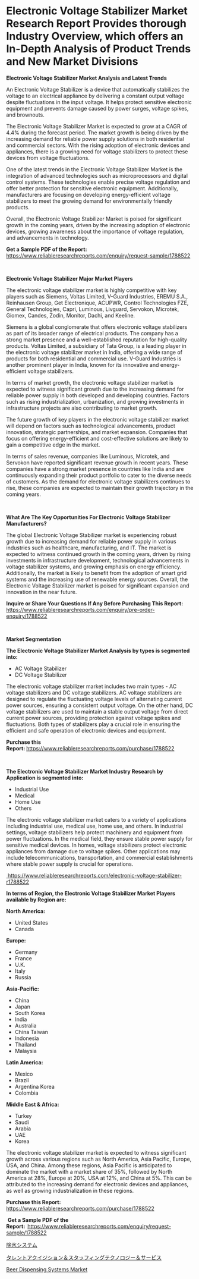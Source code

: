 <p><h1>Electronic Voltage Stabilizer Market Research Report Provides thorough Industry Overview, which offers an In-Depth Analysis of Product Trends and New Market Divisions</h1></p><p><strong>Electronic Voltage Stabilizer Market Analysis and Latest Trends</strong></p>
<p><p>An Electronic Voltage Stabilizer is a device that automatically stabilizes the voltage to an electrical appliance by delivering a constant output voltage despite fluctuations in the input voltage. It helps protect sensitive electronic equipment and prevents damage caused by power surges, voltage spikes, and brownouts.</p><p>The Electronic Voltage Stabilizer Market is expected to grow at a CAGR of 4.4% during the forecast period. The market growth is being driven by the increasing demand for reliable power supply solutions in both residential and commercial sectors. With the rising adoption of electronic devices and appliances, there is a growing need for voltage stabilizers to protect these devices from voltage fluctuations.</p><p>One of the latest trends in the Electronic Voltage Stabilizer Market is the integration of advanced technologies such as microprocessors and digital control systems. These technologies enable precise voltage regulation and offer better protection for sensitive electronic equipment. Additionally, manufacturers are focusing on developing energy-efficient voltage stabilizers to meet the growing demand for environmentally friendly products.</p><p>Overall, the Electronic Voltage Stabilizer Market is poised for significant growth in the coming years, driven by the increasing adoption of electronic devices, growing awareness about the importance of voltage regulation, and advancements in technology.</p></p>
<p><strong>Get a Sample PDF of the Report:&nbsp;</strong> <a href="https://www.reliableresearchreports.com/enquiry/request-sample/1788522">https://www.reliableresearchreports.com/enquiry/request-sample/1788522</a></p>
<p>&nbsp;</p>
<p><strong>Electronic Voltage Stabilizer Major Market Players</strong></p>
<p><p>The electronic voltage stabilizer market is highly competitive with key players such as Siemens, Voltas Limited, V-Guard Industries, EREMU S.A., Reinhausen Group, Get Electronique, ACUPWR, Control Technologies FZE, General Technologies, Capri, Luminous, Livguard, Servokon, Microtek, Giomex, Candes, Zodin, Monitor, Dachi, and Keeline. </p><p>Siemens is a global conglomerate that offers electronic voltage stabilizers as part of its broader range of electrical products. The company has a strong market presence and a well-established reputation for high-quality products. Voltas Limited, a subsidiary of Tata Group, is a leading player in the electronic voltage stabilizer market in India, offering a wide range of products for both residential and commercial use. V-Guard Industries is another prominent player in India, known for its innovative and energy-efficient voltage stabilizers.</p><p>In terms of market growth, the electronic voltage stabilizer market is expected to witness significant growth due to the increasing demand for reliable power supply in both developed and developing countries. Factors such as rising industrialization, urbanization, and growing investments in infrastructure projects are also contributing to market growth.</p><p>The future growth of key players in the electronic voltage stabilizer market will depend on factors such as technological advancements, product innovation, strategic partnerships, and market expansion. Companies that focus on offering energy-efficient and cost-effective solutions are likely to gain a competitive edge in the market.</p><p>In terms of sales revenue, companies like Luminous, Microtek, and Servokon have reported significant revenue growth in recent years. These companies have a strong market presence in countries like India and are continuously expanding their product portfolio to cater to the diverse needs of customers. As the demand for electronic voltage stabilizers continues to rise, these companies are expected to maintain their growth trajectory in the coming years.</p></p>
<p>&nbsp;</p>
<p><strong>What Are The Key Opportunities For Electronic Voltage Stabilizer Manufacturers?</strong></p>
<p><p>The global Electronic Voltage Stabilizer market is experiencing robust growth due to increasing demand for reliable power supply in various industries such as healthcare, manufacturing, and IT. The market is expected to witness continued growth in the coming years, driven by rising investments in infrastructure development, technological advancements in voltage stabilizer systems, and growing emphasis on energy efficiency. Additionally, the market is likely to benefit from the adoption of smart grid systems and the increasing use of renewable energy sources. Overall, the Electronic Voltage Stabilizer market is poised for significant expansion and innovation in the near future.</p></p>
<p><strong>Inquire or Share Your Questions If Any Before Purchasing This Report:</strong> <a href="https://www.reliableresearchreports.com/enquiry/pre-order-enquiry/1788522">https://www.reliableresearchreports.com/enquiry/pre-order-enquiry/1788522</a></p>
<p>&nbsp;</p>
<p><strong>Market Segmentation</strong></p>
<p><strong>The Electronic Voltage Stabilizer Market Analysis by types is segmented into:</strong></p>
<p><ul><li>AC Voltage Stabilizer</li><li>DC Voltage Stabilizer</li></ul></p>
<p><p>The electronic voltage stabilizer market includes two main types - AC voltage stabilizers and DC voltage stabilizers. AC voltage stabilizers are designed to regulate the fluctuating voltage levels of alternating current power sources, ensuring a consistent output voltage. On the other hand, DC voltage stabilizers are used to maintain a stable output voltage from direct current power sources, providing protection against voltage spikes and fluctuations. Both types of stabilizers play a crucial role in ensuring the efficient and safe operation of electronic devices and equipment.</p></p>
<p><strong>Purchase this Report:&nbsp;</strong><a href="https://www.reliableresearchreports.com/purchase/1788522">https://www.reliableresearchreports.com/purchase/1788522</a></p>
<p>&nbsp;</p>
<p><strong>The Electronic Voltage Stabilizer Market Industry Research by Application is segmented into:</strong></p>
<p><ul><li>Industrial Use</li><li>Medical</li><li>Home Use</li><li>Others</li></ul></p>
<p><p>The electronic voltage stabilizer market caters to a variety of applications including industrial use, medical use, home use, and others. In industrial settings, voltage stabilizers help protect machinery and equipment from power fluctuations. In the medical field, they ensure stable power supply for sensitive medical devices. In homes, voltage stabilizers protect electronic appliances from damage due to voltage spikes. Other applications may include telecommunications, transportation, and commercial establishments where stable power supply is crucial for operations.</p></p>
<p><a href="https://www.reliableresearchreports.com/electronic-voltage-stabilizer-r1788522">&nbsp;https://www.reliableresearchreports.com/electronic-voltage-stabilizer-r1788522</a></p>
<p><strong>In terms of Region, the Electronic Voltage Stabilizer Market Players available by Region are:</strong></p>
<p>
    <p> <strong> North America: </strong>
        <ul>
            <li>United States</li>
            <li>Canada</li>
        </ul>
        </p> 
    <p> <strong> Europe: </strong>
        <ul>
            <li>Germany</li>
            <li>France</li>
            <li>U.K.</li>
            <li>Italy</li>
            <li>Russia</li>
        </ul>
        </p> 
    <p> <strong> Asia-Pacific: </strong>
        <ul>
            <li>China</li>
            <li>Japan</li>
            <li>South Korea</li>
            <li>India</li>
            <li>Australia</li>
            <li>China Taiwan</li>
            <li>Indonesia</li>
            <li>Thailand</li>
            <li>Malaysia</li>
        </ul>
        </p> 
    <p> <strong> Latin America: </strong>
        <ul>
            <li>Mexico</li>
            <li>Brazil</li>
            <li>Argentina Korea</li>
            <li>Colombia</li>
        </ul>
        </p> 
    <p> <strong> Middle East & Africa: </strong>
        <ul>
            <li>Turkey</li>
            <li>Saudi</li>
            <li>Arabia</li>
            <li>UAE</li>
            <li>Korea</li>
        </ul>
    </p>
    </p>
<p><p>The electronic voltage stabilizer market is expected to witness significant growth across various regions such as North America, Asia Pacific, Europe, USA, and China. Among these regions, Asia Pacific is anticipated to dominate the market with a market share of 35%, followed by North America at 28%, Europe at 20%, USA at 12%, and China at 5%. This can be attributed to the increasing demand for electronic devices and appliances, as well as growing industrialization in these regions.</p></p>
<p><strong>Purchase this Report: </strong><a href="https://www.reliableresearchreports.com/purchase/1788522">https://www.reliableresearchreports.com/purchase/1788522</a></p>
<p>&nbsp;<strong>Get a Sample PDF of the Report:&nbsp;&nbsp;</strong><a href="https://www.reliableresearchreports.com/enquiry/request-sample/1788522">https://www.reliableresearchreports.com/enquiry/request-sample/1788522</a></p>
<p><strong></strong></p>
<p><p><a href="https://github.com/decker5351/Market-Research-Report-List-1/blob/main/2285978155585.md">除氷システム</a></p><p><a href="https://github.com/tubbs463/Market-Research-Report-List-1/blob/main/6357255155586.md">タレントアクイジション＆スタッフィングテクノロジー＆サービス</a></p><p><a href="https://github.com/jnzzvtbl92/Market-Research-Report-List-1/blob/main/beer-dispensing-systems-market.md">Beer Dispensing Systems Market</a></p></p>